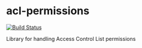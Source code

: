 # acl-permissions

[![Build Status](https://travis-ci.org/jakubknejzlik/acl-permissions.svg?branch=master)](https://travis-ci.org/jakubknejzlik/acl-permissions)

Library for handling Access Control List permissions
